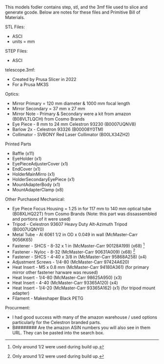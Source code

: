 This models fodler contains step, stl, and the 3mf file used to slice and generate gcode. Below are notes for these files and Primitive Bill of Materials. 

STL Files:
- ASCI
- units = mm

STEP Files:
- ASCI

telescope.3mf:
- Created by Prusa Slicer in 2022
- For a Prusa MK3S

Optics:
- Mirror Primary = 120 mm diameter & 1000 mm focal length
- Mirror Secondary =  37 mm x 27 mm
- Mirror Note - Primary & Secondary were a kit from amazon (B08VLTLQCH) from Cosmo Brands
- Eye Piece - 8 mm to 24 mm Celestron 93230 (B0007UQNV8)
- Barlow 2x - Celestron 93326 (B00008Y0TM)
- Collimator - SVBONY Red Laser Collimator (B00LX34ZH2) 

Printed Parts
- Baffle  (x11)
- EyeHolder (x1)
- EyePieceAdjusterCover (x1)
- EndCover (x1)
- HolderMainMirro (x1)
- HolderSecondaryEyePiece (x1)
- MountAdapterBody (x1)
- MountAdapterClamp (x8)

Other Purchased Mechanical:
- Eye Piece Focus Housing = 1.25 in for 117 mm to 140 mm optical tube (B08XLHQ22T) from Cosmo Brands (Note: this part was dissassembled and portions of it were used)
- Tripod - Celestron 93607 Heavy Duty Alt-Azimuth Tripod (B0007UQNY0)
- Metal Tube - Al 6061 1/2 in OD x 0.049 in wall (McMaster-Carr 9056K65)
- Fastener - SHCS - 8-32 x 1 in (McMaster-Carr 90128A199) (x68) [^1]
- Fastener - Nyloc - 8-32 (McMaster-Carr 90631A009) (x68) [^1]
- Fastener - SHCS - 4-40 x 3/8 in (McMaster-Carr 95868A258) (x4)
- Adjustment Screws - 1/4-80 (McMaster-Carr 97424A620)
- Heat Insert - M5 x 0.8 mm (McMaster-Carr 94180A361) (for primary mirror other fastener harware was reused)
- Heat Insert - 1/4-80 (McMaster-Carr 98625A950) (x3)
- Heat Insert - 4-40 (McMaster-Carr 93365A120) (x4)
- Heat Insert - 1/4-20 (McMaster-Carr 93365A162) (x1) (for tripod mount adapter)
- Filament - Makeshaper Black PETG

Procurment:
- I had good success with many of the amazon warehouse / used options particularly for the Celestron branded parts. 
- B######## Are the amazon ASIN numbers you will also see in them URL. They can be pasted into the search box.


[^1]: Only around 1/2 were used during build up. 
